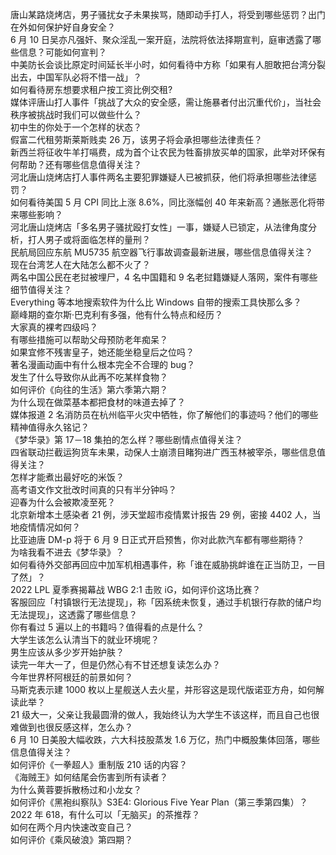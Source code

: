 唐山某路烧烤店，男子骚扰女子未果挨骂，随即动手打人，将受到哪些惩罚？出门在外如何保护好自身安全？  
6 月 10 日吴亦凡强奸、聚众淫乱一案开庭，法院将依法择期宣判，庭审透露了哪些信息？可能如何宣判？  
中美防长会谈比原定时间延长半小时，如何看待中方称「如果有人胆敢把台湾分裂出去，中国军队必将不惜一战」？  
如何看待房东想要求租户按工资比例交租?  
媒体评唐山打人事件「挑战了大众的安全感，需让施暴者付出沉重代价」，当社会秩序被挑战时我们可以做些什么？  
初中生的你处于一个怎样的状态？  
假富二代租劳斯莱斯贱卖 26 万，该男子将会承担哪些法律责任？  
新西兰将征收牛羊打嗝费，成为首个让农民为牲畜排放买单的国家，此举对环保有何帮助？还有哪些信息值得关注？  
河北唐山烧烤店打人事件两名主要犯罪嫌疑人已被抓获，他们将承担哪些法律惩罚？  
如何看待美国 5 月 CPI 同比上涨 8.6%，同比涨幅创 40 年来新高？通胀恶化将带来哪些影响？  
河北唐山烧烤店「多名男子骚扰殴打女性」一事，嫌疑人已锁定，从法律角度分析，打人男子或将面临怎样的量刑？  
民航局回应东航 MU5735 航空器飞行事故调查最新进展，哪些信息值得关注？  
现在台湾艺人在大陆怎么都不火了？  
两名中国公民在老挝被埋尸，4 名中国籍和 9 名老挝籍嫌疑人落网，案件有哪些细节值得关注？  
Everything 等本地搜索软件为什么比 Windows 自带的搜索工具快那么多？  
巅峰期的查尔斯·巴克利有多强，他有什么特点和经历？  
大家真的裸考四级吗？  
有哪些措施可以帮助父母预防老年痴呆？  
如果宜修不残害皇子，她还能坐稳皇后之位吗？  
著名漫画动画中有什么根本完全不合理的 bug？  
发生了什么导致你从此再不吃某样食物？  
如何评价《向往的生活》第六季第六期？  
为什么现在做菜基本都把食材的味道去掉了？  
媒体报道 2 名消防员在杭州临平火灾中牺牲，你了解他们的事迹吗？他们的哪些精神值得永久铭记？  
《梦华录》第 17－18 集拍的怎么样？哪些剧情点值得关注？  
四省联动拦截运狗货车未果，动保人士崩溃目睹狗进广西玉林被宰杀，哪些信息值得关注？  
怎样才能煮出最好吃的米饭？  
高考语文作文批改时间真的只有半分钟吗？  
迎春为什么会被欺凌至死？  
北京新增本土感染者 21 例，涉天堂超市疫情累计报告 29 例，密接 4402 人，当地疫情情况如何？  
比亚迪唐 DM-p 将于 6 月 9 日正式开启预售，你对此款汽车都有哪些期待？  
为啥我看不进去《梦华录》？  
如何看待外交部再回应中加军机相遇事件，称「谁在威胁挑衅谁在正当防卫，一目了然」？  
2022 LPL 夏季赛揭幕战 WBG 2:1 击败 iG，如何评价这场比赛？  
客服回应「村镇银行无法提现」，称「因系统未恢复，通过手机银行存款的储户均无法提现」，这透露了哪些信息？  
你有看过 5 遍以上的书籍吗？值得看的点是什么？  
大学生该怎么认清当下的就业环境呢？  
男生应该从多少岁开始护肤？  
读完一年大一了，但是仍然心有不甘还想复读怎么办？  
今年世界杯阿根廷的前景如何？  
马斯克表示建 1000 枚以上星舰送人去火星，并形容这是现代版诺亚方舟，如何解读此举？  
21 级大一，父亲让我最圆滑的做人，我始终认为大学生不该这样，而且自己也很难做到也很反感这样，怎么办？  
6 月 10 日美股大幅收跌，六大科技股蒸发 1.6 万亿，热门中概股集体回落，哪些信息值得关注？  
如何评价《一拳超人》重制版 210 话的内容？  
《海贼王》如何结尾会伤害到所有读者？  
为什么黄蓉要拆散杨过和小龙女？  
如何评价《黑袍纠察队》S3E4: Glorious Five Year Plan（第三季第四集）？  
2022 年 618，有什么可以「无脑买」的茶推荐？  
如何在两个月内快速改变自己？  
如何评价《乘风破浪》第四期？  
